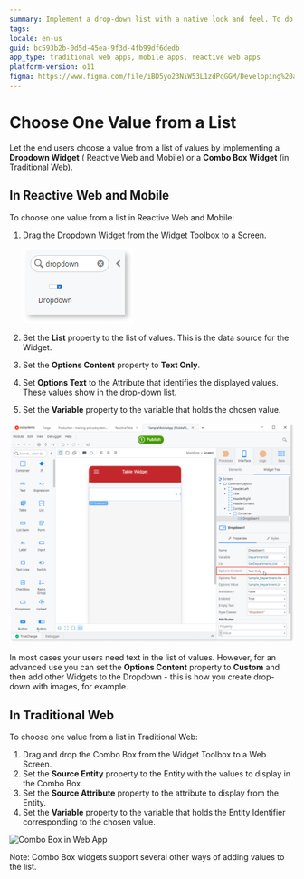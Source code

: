 ```yaml
---
summary: Implement a drop-down list with a native look and feel. To do this, use Dropdown Widget in Mobile and Reactive Web Apps or a Combo Box Widget in Traditional Web Apps.
tags:
locale: en-us
guid: bc593b2b-0d5d-45ea-9f3d-4fb99df6dedb
app_type: traditional web apps, mobile apps, reactive web apps
platform-version: o11
figma: https://www.figma.com/file/iBD5yo23NiW53L1zdPqGGM/Developing%20an%20Application?node-id=199:36
---
```


# Choose One Value from a List

Let the end users choose a value from a list of values by implementing a **Dropdown Widget** ( Reactive Web and Mobile) or a **Combo Box Widget** (in Traditional Web).

## In Reactive Web and Mobile

To choose one value from a list in Reactive Web and Mobile:

1. Drag the Dropdown Widget from the Widget Toolbox to a Screen.
    
    ![Dropdown in Service Studio Toolbar](images/dropdown-widget.png?width=260)

1. Set the **List** property to the list of values. This is the data source for the Widget.
1. Set the **Options Content** property to **Text Only**. 
1. Set **Options Text** to the Attribute that identifies the displayed values. These values show in the drop-down list.
1. Set the **Variable** property to the variable that holds the chosen value.

![Dropdown in a Mobile App](images/dropdown-combo-mobile-reactive.png?width=750)

In most cases your users need text in the list of values. However, for an advanced use you can set the **Options Content** property to **Custom** and then add other Widgets to the Dropdown - this is how you create drop-down with images, for example. 

## In Traditional Web

To choose one value from a list in Traditional Web:

1. Drag and drop the Combo Box from the Widget Toolbox to a Web Screen. 
1. Set the **Source Entity** property to the Entity with the values to display in the Combo Box.
1. Set the **Source Attribute** property to the attribute to display from the Entity. 
1. Set the **Variable** property to the variable that holds the Entity Identifier corresponding to the chosen value. 

![Combo Box in Web App](images/dropdown-combo-web-app.png?width=750)

Note: Combo Box widgets support several other ways of adding values to the list.
